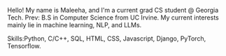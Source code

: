 <p>Hello! My name is Maleeha, and I'm a current grad CS student @ Georgia Tech. Prev: B.S in Computer Science from UC Irvine. My current interests mainly lie in machine learning, NLP, and LLMs.</p>

<p>Skills:Python, C/C++, SQL, HTML, CSS, Javascript, Django, PyTorch, Tensorflow. </p>

